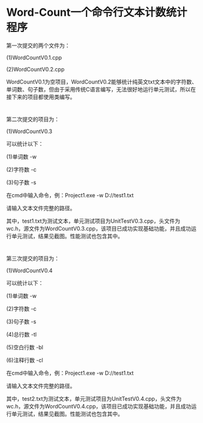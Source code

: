 # Word-Count一个命令行文本计数统计程序

第一次提交的两个文件为：

(1)WordCountV0.1.cpp

(2)WordCountV0.2.cpp

WordCountV0.1为空项目，WordCountV0.2能够统计纯英文txt文本中的字符数、单词数、句子数，但由于采用传统C语言编写，无法很好地运行单元测试，所以在接下来的项目都使用类编写。

#

第二次提交的项目为：

(1)WordCountV0.3

可以统计以下：

(1)单词数 -w

(2)字符数 -c

(3)句子数 -s

在cmd中输入命令，例：Project1.exe -w D://test1.txt 

请输入文本文件完整的路径。

其中，test1.txt为测试文本，单元测试项目为UnitTestV0.3.cpp，头文件为wc.h，源文件为WordCountV0.3.cpp，该项目已成功实现基础功能，并且成功运行单元测试，结果见截图。性能测试也包含其中。

#

第三次提交的项目为：

(1)WordCountV0.4

可以统计以下：

(1)单词数 -w

(2)字符数 -c

(3)句子数 -s

(4)总行数 -tl

(5)空白行数 -bl

(6)注释行数 -cl

在cmd中输入命令，例：Project1.exe -w D://test1.txt 

请输入文本文件完整的路径。

其中，test2.txt为测试文本，单元测试项目为UnitTestV0.4.cpp，头文件为wc.h，源文件为WordCountV0.4.cpp，该项目已成功实现基础功能，并且成功运行单元测试，结果见截图。性能测试也包含其中。



